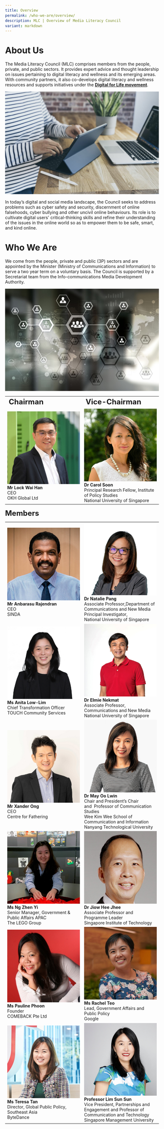 ```yaml
---
title: Overview
permalink: /who-we-are/overview/
description: MLC | Overview of Media Literacy Council
variant: markdown
---
```

# About Us

The Media Literacy Council (MLC) comprises members from the people, private, and public sectors. It provides expert advice and thought leadership on issues pertaining to digital literacy and wellness and its emerging areas. With community partners, it also co-develops digital literacy and wellness resources and supports initiatives under the **[Digital for Life movement](https://www.digitalforlife.gov.sg/)**.   

![MLC to enable digital literacy on laptop and tablet](/images/mlc_about%20us_1.png)
  
In today’s digital and social media landscape, the Council seeks to address problems such as cyber safety and security, discernment of online falsehoods, cyber bullying and other uncivil online behaviours. Its role is to cultivate digital users' critical-thinking skills and refine their understanding of the issues in the online world so as to empower them to be safe, smart, and kind online.


# Who We Are

We come from the people, private and public (3P) sectors and are appointed by the Minister (Ministry of Communications and Information) to serve a two year term on a voluntary basis. The Council is supported by a Secretariat team from the Info-communications Media Development Authority.

![MLC comprises of volunteers from the people, private and public sectors.](/images/mlc_about%20us_2.png)

<table>
	<tbody><tr><td style="font-weight:bold; font-size:24px;">Chairman</td>
		<td style="font-weight:bold; font-size:24px;">Vice-Chairman</td>
	</tr>
	<tr><td width="50%"><img height="100%" width="100%" src="/images/MLC%20Member%20Photos/lock_wai_han_chairman_.jpg"><br>
		<span style="font-weight:bold;">Mr Lock Wai Han</span><br>
CEO   <br>
OKH Global Ltd</td>
		<td width="50%"><img height="100%" width="100%" src="/images/MLC%20Member%20Photos/carol_soon_vice-chairman_.jpg"><br>
			<span style="font-weight:bold;">Dr Carol Soon</span> <br> 
Principal Research Fellow, Institute of Policy Studies   <br>
National University of Singapore</td>
	</tr></tbody></table>
<span style="font-weight:bold; font-size:24px;">Members</span>
	<table>
	<tbody><tr><td width="50%"><img height="100%" width="100%" src="/images/MLC%20Member%20Photos/Anbu_SINDA.jpg"><br>
<span style="font-weight:bold;">Mr Anbarasu Rajendran</span><br>  
CEO  <br>
SINDA</td>
<td width="50%"><img height="100%" width="100%" src="/images/MLC%20Member%20Photos/Natalie_Pang.jpg"><br><span style="font-weight:bold;">Dr Natalie Pang</span><br>
Associate Professor,Department of Communications and New Media<br>
Principal Investigator,  <br>
National University of Singapore</td>
	</tr>
	<tr><td width="50%"><img height="100%" width="100%" src="/images/MLC%20Member%20Photos/Anita_Low_Lim.JPG"><br>
<span style="font-weight:bold;">Ms Anita Low-Lim</span><br>  
Chief Transformation Officer <br>
TOUCH Community Services</td>
<td width="50%"><img height="100%" width="100%" src="/images/MLC%20Member%20Photos/Elmie_Nekmat.jpg"><br><span style="font-weight:bold;">Dr Elmie Nekmat</span><br>
Associate Professor, <br>
Communications and New Media <br>
National University of Singapore</td>
	</tr>
	<tr><td width="50%"><img height="100%" width="100%" src="/images/MLC%20Member%20Photos/Xander_Ong.jpg"><br><span style="font-weight:bold;">Mr Xander Ong</span><br>  
CEO <br>
Centre for Fathering</td>
<td width="50%"><img height="100%" width="100%" src="/images/MLC%20Member%20Photos/May_Oo_Lwin.jpg"><br><span style="font-weight:bold;">Dr May Oo Lwin</span><br>
Chair and President’s Chair and&nbsp;&nbsp;Professor of Communication Studies&nbsp;<br>
Wee Kim Wee School of Communication and Information <br>
Nanyang Technological University</td>
	</tr>
	<tr><td width="50%"><img height="100%" width="100%" src="/images/MLC%20Member%20Photos/Zhen_Yi.jpg"><br><span style="font-weight:bold;">Ms Ng Zhen Yi</span><br>  
Senior Manager, Government &amp; Public Affairs APAC <br>
The LEGO Group</td>
<td width="50%"><img height="100%" width="100%" src="/images/MLC%20Member%20Photos/Jiow_Hee_Jhee__SIT_Corporate_Photo_.jpg"><br><span style="font-weight:bold;">Dr Jiow Hee Jhee</span><br>
Associate Professor and Programme Leader&nbsp;<br>
Singapore Institute of Technology</td>
	</tr>
	<tr><td width="50%"><img height="100%" width="100%" src="/images/MLC%20Member%20Photos/Pauline_Phoon.jpg"><br><span style="font-weight:bold;">Ms Pauline Phoon</span><br>  
Founder <br>
COMEBACK Pte Ltd</td>
<td width="50%"><img height="100%" width="100%" src="/images/MLC%20Member%20Photos/Profile_Rachel_Teo.jpg"><br><span style="font-weight:bold;">Ms Rachel Teo</span><br>
Lead, Government Affairs and Public Policy <br>
Google</td>
	</tr>
	<tr><td width="50%"><img height="100%" width="100%" src="/images/MLC%20Member%20Photos/Teresa_Tan.png"><br><span style="font-weight:bold;">Ms Teresa Tan</span><br>  
Director, Global Public Policy, <br>
Southeast Asia <br>
ByteDance</td>
<td width="50%"><img height="100%" width="100%" src="/images/MLC%20Member%20Photos/Lim_Sun_Sun.jpg"><br><span style="font-weight:bold;">Professor Lim Sun Sun</span><br>
Vice President, Partnerships and Engagement and Professor of Communication and Technology <br>
Singapore Management University</td>
	</tr>
	</tbody></table>